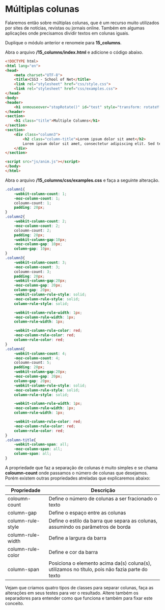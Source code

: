 # Múltiplas colunas

Falaremos então sobre múltiplas colunas, que é um recurso muito utilizados por sites de notícias, revistas ou jornais online. Também em algumas aplicações onde precisamos dividir textos em colunas iguais.

Duplique o módulo anterior e renomeie para **15_columns**.

Abra o arquivo **/15_columns/index.html** e adicione o código abaixo.

```html
<!DOCTYPE html>
<html lang="en">
<head>
    <meta charset="UTF-8">
    <title>CSS3 - School of Net</title>
    <link rel="stylesheet" href="css/style.css">
    <link rel="stylesheet" href="css/examples.css">
</head>
<body>
<header>
    <h1 onmouseover="stopRotate()" id="test" style="transform: rotateY(0deg);">School of Net</h1>
</header>
<section>
    <h1 class="title">Multiple Columns</h1>
</section>
<section>
    <div class="column3">
        <h2 class="column-title">Lorem ipsum dolor sit amet</h2>
        Lorem ipsum dolor sit amet, consectetur adipiscing elit. Sed tempus mollis libero, viverra dapibus justo eleifend vitae. Fusce sit amet varius nunc. Fusce tincidunt sollicitudin nibh, vel ornare turpis. Sed ac varius diam, id maximus nisi. Fusce quis turpis eget nunc imperdiet scelerisque. Nullam sem purus, condimentum eget diam sed, luctus imperdiet purus. Proin efficitur nulla vel lacus faucibus aliquet. Fusce at ante tellus. Duis sodales purus ut sapien sollicitudin rhoncus. Donec felis nulla, vehicula vestibulum lobortis non, lacinia id sapien. Nullam massa lacus, rhoncus nec ornare id, rutrum vel purus. Duis ante urna, viverra vel euismod et, consequat nec libero.
    </div>
</section>

<script src="js/anim.js"></script>
</body>
</html>
```

Abra o arquivo **/15_columns/css/examples.css** e faça a seguinte alteração.

```css
.column1{
    -webkit-column-count: 1;
    -moz-column-count: 1;
    coloumn-count: 1;
    padding: 20px;
}
.column2{
    -webkit-column-count: 2;
    -moz-column-count: 2;
    coloumn-count: 2;
    padding: 20px;
    -webkit-column-gap:10px;
    -moz-column-gap: 10px;
    column-gap: 10px;
}
.column3{
    -webkit-column-count: 3;
    -moz-column-count: 3;
    coloumn-count: 3;
    padding: 20px;
    -webkit-column-gap:20px;
    -moz-column-gap: 20px;
    column-gap: 20px;
    -webkit-column-rule-style: solid;
    -moz-column-rule-style: solid;
    column-rule-style: solid;

    -webkit-column-rule-width: 1px;
    -moz-column-rule-width: 1px;
    column-rule-width: 1px;

    -webkit-column-rule-color: red;
    -moz-column-rule-color: red;
    column-rule-color: red;
}
.column4{
    -webkit-column-count: 4;
    -moz-column-count: 4;
    coloumn-count: 5;
    padding: 20px;
    -webkit-column-gap:20px;
    -moz-column-gap: 20px;
    column-gap: 20px;
    -webkit-column-rule-style: solid;
    -moz-column-rule-style: solid;
    column-rule-style: solid;

    -webkit-column-rule-width: 1px;
    -moz-column-rule-width: 1px;
    column-rule-width: 1px;

    -webkit-column-rule-color: red;
    -moz-column-rule-color: red;
    column-rule-color: red;
}
.column-title{
    -webkit-column-span: all;
    -moz-column-span: all;
    column-span: all;
}
```

A propriedade que faz a separação de colunas é muito simples e se chama **coloumn-count** onde passamos o número de colunas que desejamos. Porém existem outras propriedades atreladas que explicaremos abaixo:

| Propriedade       | Descrição                                                                                       |
|-------------------|-------------------------------------------------------------------------------------------------|
| coloumn-count     | Define o número de colunas a ser fracionado o texto                                             |
| column-gap        | Define o espaço entre as colunas                                                                |
| column-rule-style | Define o estilo da barra que separa as colunas, assumindo os parâmetros de borda                |
| column-rule-width | Define a largura da barra                                                                       |
| column-rule-color | Define e cor da barra                                                                           |
| column-span       | Posiciona o elemento acima da(s) coluna(s), utilizamos no título, pois não fazia parte do texto |

Vejam que criamos quatro tipos de classes para separar colunas, faça as alterações em seus testes para ver o resultado. Altere também os separadores para entender como que funciona e também para fixar este conceito.